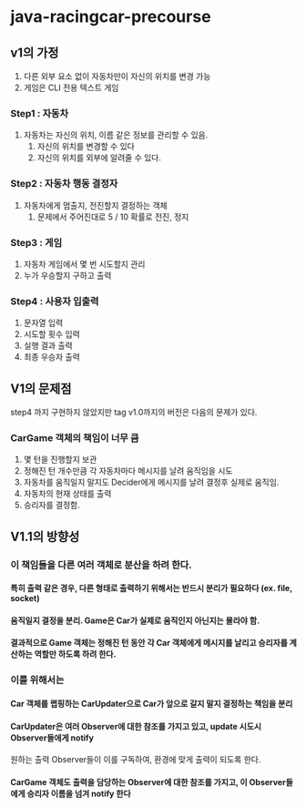 # java-racingcar-precourse

## v1의 가정
1. 다른 외부 요소 없이 자동차만이 자신의 위치를 변경 가능
2. 게임은 CLI 전용 텍스트 게임

### Step1 : 자동차 
1. 자동차는 자신의 위치, 이름 같은 정보를 관리할 수 있음.
   1. 자신의 위치를 변경할 수 있다
   2. 자신의 위치를 외부에 알려줄 수 있다.

### Step2 : 자동차 행동 결정자
1. 자동차에게 멈출지, 전진할지 결정하는 객체
   1. 문제에서 주어진대로 5 / 10 확률로 전진, 정지

### Step3 : 게임
1. 자동차 게임에서 몇 번 시도할지 관리
2. 누가 우승할지 구하고 출력

### Step4 : 사용자 입출력
1. 문자열 입력
2. 시도할 횟수 입력
3. 실행 결과 출력
4. 최종 우승자 출력

## V1의 문제점
step4 까지 구현하지 않았지만 tag v1.0까지의 버전은 다음의 문제가 있다.

### CarGame 객체의 책임이 너무 큼
1. 몇 턴을 진행할지 보관
2. 정해진 턴 개수만큼 각 자동차마다 메시지를 날려 움직임을 시도
3. 자동차를 움직일지 말지도 Decider에게 메시지를 날려 결정후 실제로 움직임. 
4. 자동차의 현재 상태를 출력
5. 승리자를 결정함.

## V1.1의 방향성
### 이 책임들을 다른 여러 객체로 분산을 하려 한다.
#### 특히 출력 같은 경우, 다른 형태로 출력하기 위해서는 반드시 분리가 필요하다 (ex. file, socket)
#### 움직일지 결정을 분리. Game은 Car가 실제로 움직인지 아닌지는 몰라야 함.
#### 결과적으로 Game 객체는 정해진 턴 동안 각 Car 객체에게 메시지를 날리고 승리자를 계산하는 역할만 하도록 하려 한다.

### 이를 위해서는 
#### Car 객체를 랩핑하는 CarUpdater으로 Car가 앞으로 갈지 말지 결정하는 책임을 분리
#### CarUpdater은 여러 Observer에 대한 참조를 가지고 있고, update 시도시 Observer들에게 notify
원하는 출력 Observer들이 이를 구독하여, 환경에 맞게 출력이 되도록 한다.
#### CarGame 객체도 출력을 담당하는 Observer에 대한 참조를 가지고, 이 Observer들에게 승리자 이름을 넘겨 notify 한다

